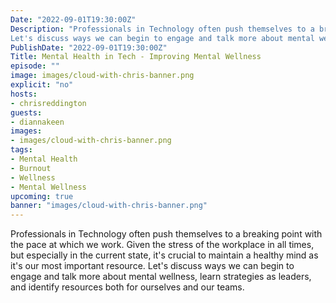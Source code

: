 ```yaml
---
Date: "2022-09-01T19:30:00Z"
Description: "Professionals in Technology often push themselves to a breaking point with the pace at which we work. Given the stress of the workplace in all times, but especially in the current state, it's crucial to maintain a healthy mind as it's our most important resource.
Let's discuss ways we can begin to engage and talk more about mental wellness, learn strategies as leaders, and identify resources both for ourselves and our teams."
PublishDate: "2022-09-01T19:30:00Z"
Title: Mental Health in Tech - Improving Mental Wellness
episode: ""
image: images/cloud-with-chris-banner.png
explicit: "no"
hosts:
- chrisreddington
guests:
- diannakeen
images:
- images/cloud-with-chris-banner.png
tags:
- Mental Health
- Burnout
- Wellness
- Mental Wellness
upcoming: true
banner: "images/cloud-with-chris-banner.png"
---
```

Professionals in Technology often push themselves to a breaking point with the pace at which we work. Given the stress of the workplace in all times, but especially in the current state, it's crucial to maintain a healthy mind as it's our most important resource.
Let's discuss ways we can begin to engage and talk more about mental wellness, learn strategies as leaders, and identify resources both for ourselves and our teams.
